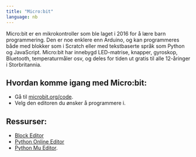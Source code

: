 ```yaml
---
title: "Micro:bit"
language: nb
---
```


Micro:bit er en mikrokontroller som ble laget i 2016 for å lære barn
programmering. Den er noe enklere enn Arduino, og kan programmeres både med
blokker som i Scratch eller med tekstbaserte språk som Python og JavaScript.
Micro:bit har innebygd LED-matrise, knapper, gyroskop, Bluetooth,
temperaturmåler osv, og deles for tiden ut gratis til alle 12-åringer i
Storbritannia.

## Hvordan komme igang med Micro:bit:

- Gå til [microbit.org/code](https://www.microbit.org/no/code).
- Velg den editoren du ønsker å programmere i.

## Ressurser:

- [Block Editor](https://makecode.microbit.org)
- [Python Online Editor](http://python.microbit.org)
- [Python Mu Editor](http://codewith.mu/).
